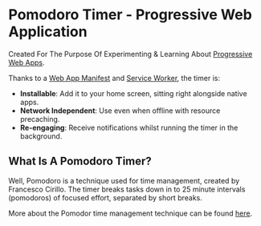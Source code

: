 # Pomodoro Timer - Progressive Web Application

Created For The Purpose Of Experimenting & Learning About [Progressive Web Apps](https://developers.google.com/web/progressive-web-apps).

Thanks to a [Web App Manifest](https://developer.mozilla.org/en-US/docs/Web/Manifest) and [Service Worker](https://developer.mozilla.org/en-US/docs/Web/API/Service_Worker_API), the timer is:

- **Installable**: Add it to your home screen, sitting right alongside native apps.
- **Network Independent**: Use even when offline with resource precaching.
- **Re-engaging**: Receive notifications whilst running the timer in the background.

## What Is A Pomodoro Timer?

Well, Pomodoro is a technique used for time management, created by Francesco Cirillo. The timer breaks tasks down in to 25 minute intervals (pomodoros) of focused effort, separated by short breaks.

More about the Pomodor time management technique can be found [here](https://en.wikipedia.org/wiki/Pomodoro_Technique).

